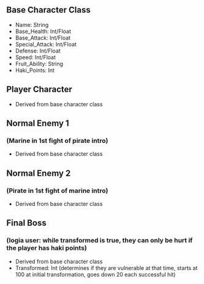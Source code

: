 ## Base Character Class
* Name: String
* Base_Health: Int/Float
* Base_Attack: Int/Float
* Special_Attack: Int/Float
* Defense: Int/Float
* Speed: Int/Float
* Fruit_Ability: String
* Haki_Points: Int

## Player Character
* Derived from base character class

## Normal Enemy 1 
### (Marine in 1st fight of pirate intro)
* Derived from base character class

## Normal Enemy 2
### (Pirate in 1st fight of marine intro)
* Derived from base character class

## Final Boss 
### (logia user: while transformed is true, they can only be hurt if the player has haki points)
* Derived from base character class
* Transformed: Int (determines if they are vulnerable at that time, starts at 100 at initial transformation, goes down 20 each successful hit)